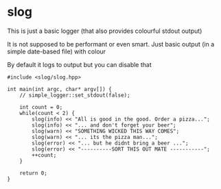 # slog
This is just a basic logger (that also provides colourful stdout output)

It is not supposed to be performant or even smart.
Just basic output (in a simple date-based file) with colour

By default it logs to output but you can disable that

```
#include <slog/slog.hpp>

int main(int argc, char* argv[]) {
	// simple_logger::set_stdout(false);

	int count = 0;
	while(count < 2) {
		slog(info) << "All is good in the good. Order a pizza...";
		slog(info) << "... and don't forget your beer";
		slog(warn) << "SOMETHING WICKED THIS WAY COMES";
		slog(warn) << "... its the pizza man...";
		slog(error) << "... but he didnt bring a beer ...";
		slog(error) << "----------SORT THIS OUT MATE -----------";
		++count;
	}

	return 0;
}
```